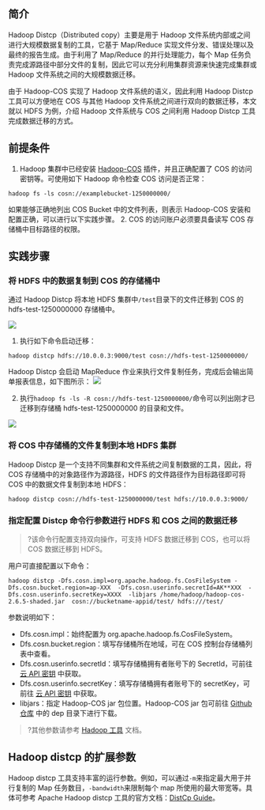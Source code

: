 ## 简介

Hadoop Distcp（Distributed copy）主要是用于 Hadoop 文件系统内部或之间进行大规模数据复制的工具，它基于 Map/Reduce 实现文件分发、错误处理以及最终的报告生成。由于利用了 Map/Reduce 的并行处理能力，每个 Map 任务负责完成源路径中部分文件的复制，因此它可以充分利用集群资源来快速完成集群或 Hadoop 文件系统之间的大规模数据迁移。

由于 Hadoop-COS 实现了 Hadoop 文件系统的语义，因此利用 Hadoop Distcp 工具可以方便地在 COS 与其他 Hadoop 文件系统之间进行双向的数据迁移，本文就以 HDFS 为例，介绍 Hadoop 文件系统与 COS 之间利用 Hadoop Distcp 工具完成数据迁移的方式。

## 前提条件

1. Hadoop 集群中已经安装 [Hadoop-COS](https://cloud.tencent.com/document/product/436/6884#.E4.B8.8B.E8.BD.BD.E4.B8.8E.E5.AE.89.E8.A3.85) 插件，并且正确配置了 COS 的访问密钥等。可使用如下 Hadoop 命令检查 COS 访问是否正常：
```shell
hadoop fs -ls cosn://examplebucket-1250000000/
```
如果能够正确地列出 COS Bucket 中的文件列表，则表示 Hadoop-COS 安装和配置正确，可以进行以下实践步骤。
2. COS 的访问账户必须要具备读写 COS 存储桶中目标路径的权限。

## 实践步骤

### 将 HDFS 中的数据复制到 COS 的存储桶中

通过 Hadoop Distcp 将本地 HDFS 集群中`/test`目录下的文件迁移到 COS 的 hdfs-test-1250000000 存储桶中。

![](https://main.qcloudimg.com/raw/e20dce07b83846362d02b3c6a1987558.jpg)

1. 执行如下命令启动迁移：

```shell
hadoop distcp hdfs://10.0.0.3:9000/test cosn://hdfs-test-1250000000/
```

Hadoop Distcp 会启动 MapReduce 作业来执行文件复制任务，完成后会输出简单报表信息，如下图所示：
![](https://main.qcloudimg.com/raw/39e84dcb98386f343ad81fcc48f78af1.jpg)

2. 执行`hadoop fs -ls -R cosn://hdfs-test-1250000000/`命令可以列出刚才已迁移到存储桶 hdfs-test-1250000000 的目录和文件。

![](https://main.qcloudimg.com/raw/ca34582214652ad77afe99322e6894fc.png)

### 将 COS 中存储桶的文件复制到本地 HDFS 集群

Hadoop Distcp 是一个支持不同集群和文件系统之间复制数据的工具，因此，将  COS 存储桶中的对象路径作为源路径，HDFS 的文件路径作为目标路径即可将 COS 中的数据文件复制到本地 HDFS：

```shell
hadoop distcp cosn://hdfs-test-1250000000/test hdfs://10.0.0.3:9000/
```

### 指定配置 Distcp 命令行参数进行 HDFS 和 COS 之间的数据迁移

>?该命令行配置支持双向操作，可支持 HDFS 数据迁移到 COS，也可以将 COS 数据迁移到 HDFS。

用户可直接配置以下命令：
```
hadoop distcp -Dfs.cosn.impl=org.apache.hadoop.fs.CosFileSystem -Dfs.cosn.bucket.region=ap-XXX  -Dfs.cosn.userinfo.secretId=AK**XXX  -Dfs.cosn.userinfo.secretKey=XXXX  -libjars /home/hadoop/hadoop-cos-2.6.5-shaded.jar  cosn://bucketname-appid/test/ hdfs:///test/
```

参数说明如下：

- Dfs.cosn.impl：始终配置为 org.apache.hadoop.fs.CosFileSystem。
- Dfs.cosn.bucket.region：填写存储桶所在地域，可在 COS 控制台存储桶列表中查看。
- Dfs.cosn.userinfo.secretId：填写存储桶拥有者账号下的 SecretId，可前往 [云 API 密钥](https://console.cloud.tencent.com/capi) 中获取。
- Dfs.cosn.userinfo.secretKey：填写存储桶拥有者账号下的 secretKey，可前往 [云 API 密钥](https://console.cloud.tencent.com/capi) 中获取。
- libjars：指定 Hadoop-COS jar 包位置。Hadoop-COS jar 包可前往 [Github 仓库](https://github.com/tencentyun/hadoop-cos) 中的 dep 目录下进行下载。

>?其他参数请参考 [Hadoop 工具](https://cloud.tencent.com/document/product/436/6884) 文档。


## Hadoop distcp 的扩展参数

Hadoop distcp 工具支持丰富的运行参数。例如，可以通过`-m`来指定最大用于并行复制的 Map 任务数目，`-bandwidth`来限制每个 map 所使用的最大带宽等。具体可参考 Apache Hadoop distcp 工具的官方文档：[DistCp Guide](https://hadoop.apache.org/docs/current/hadoop-distcp/DistCp.html)。


